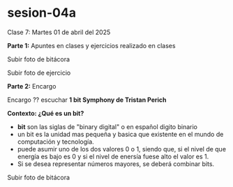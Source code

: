 # sesion-04a

Clase 7: Martes 01 de abril del 2025

**Parte 1:** Apuntes en clases y ejercicios realizado en clases

Subir foto de bitácora

Subir foto de ejercicio 

**Parte 2:** Encargo

Encargo ?? escuchar **1 bit Symphony de Tristan Perich**

**Contexto: ¿Qué es un bit?**
  - **bit** son las siglas de "binary digital" o en español digito binario
  - un bit es la unidad mas pequeña y basica que existente en el mundo de computación y tecnología.
  - puede asumir uno de los dos valores 0 o 1, siendo que, si el nivel de que energía es bajo es 0 y si el nivel de enersía fuese alto el valor es 1.
  - Si se desea representar números mayores, se deberá combinar bits.


Subir foto de bitácora
